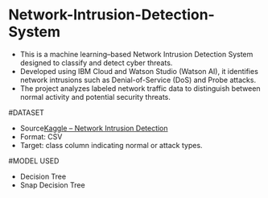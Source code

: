 # Network-Intrusion-Detection-System
* This is a machine learning–based Network Intrusion Detection System designed to classify and detect cyber threats.  
* Developed using IBM Cloud and Watson Studio (Watson AI), it identifies network intrusions such as Denial-of-Service (DoS) and Probe attacks.  
* The project analyzes labeled network traffic data to distinguish between normal activity and potential security threats.

#DATASET
* Source[Kaggle – Network Intrusion Detection](https://www.kaggle.com/datasets/sampadab17/network-intrusion-detection)
* Format: CSV
* Target: class column indicating normal or attack types.

#MODEL USED
* Decision Tree
* Snap Decision Tree

